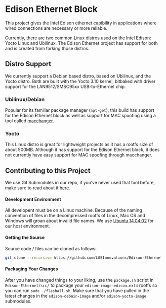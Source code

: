 Edison Ethernet Block
=====================

This project gives the Intel Edison ethernet capibility in applications where wired connections are necessary or more reliable.

Currently, there are two common Linux distros used on the Intel Edison: Yocto Linux and Ubilinux. The Edison Ethernet project has support for both and is created from forking those distros.

## Distro Support ##

We currently support a Debian based distro, based on Ubilinux, and the Yocto distro. Both are built with the Yocto 3.10 kernel, bitbaked with driver support for the LAN9512/SMSC95xx USB-to-Ethernet chip.

### Ubilinux/Debian ###

Popular for its familiar package manager (`apt-get`), this build has support for the Edison Ethernet block as well as support for MAC spoofing using a tool called [macchanger](https://github.com/alobbs/macchanger).

### Yocto ###

This Linux distro is great for lightweight projects as it has a rootfs size of about 500MB. Although it has support for the Edison Ethernet block, it does not currently have easy support for MAC spoofing through macchanger. 

## Contributing to this Project ##

We use Git Submodules in our repo, if you've never used that tool before, make sure to read about it [here](https://git-scm.com/book/en/v2/Git-Tools-Submodules).


#### Development Environment ####

All developent must be on a Linux machine. Because of the naming convention of files in the decompressed rootfs of Linux, Mac OS and Windows will groan about invalid file names. We use [Ubuntu 14.04.02](http://releases.ubuntu.com/14.04/) for our host environment.

#### Getting the Source ####

Source code / files can be cloned as follows:

```bash
git clone --recursive https://github.com/LGSInnovations/Edison-Ethernet.git # The '--recursive' flag will also clone the submodules 
```

#### Packaging Your Changes ####

After you have changed things to your liking, use the `package.sh` script in `Edison-Ethernet/src/` to package your `edison-image-edison.ext4` rootfs so you can run `sudo ./flashall.sh`. Make sure that you have pulled in the latest changes in the `edison-debain-image` and/or `edison-yocto-image` submodules.